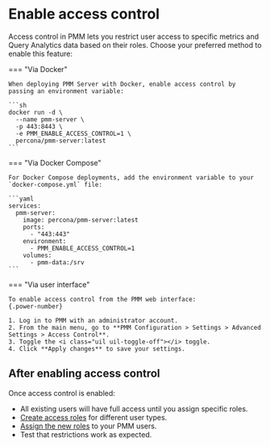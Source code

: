 # Enable access control

Access control in PMM lets you restrict user access to specific metrics and Query Analytics data based on their roles. 
Choose your preferred method to enable this feature:

=== "Via Docker"

    When deploying PMM Server with Docker, enable access control by passing an environment variable:
    
    ```sh
    docker run -d \
      --name pmm-server \
      -p 443:8443 \
      -e PMM_ENABLE_ACCESS_CONTROL=1 \
      percona/pmm-server:latest
    ```

=== "Via Docker Compose"

    For Docker Compose deployments, add the environment variable to your `docker-compose.yml` file:
    
    ```yaml
    services:
      pmm-server:
        image: percona/pmm-server:latest
        ports:
          - "443:443"
        environment:
          - PMM_ENABLE_ACCESS_CONTROL=1
        volumes:
          - pmm-data:/srv
    ```

=== "Via user interface"

    To enable access control from the PMM web interface:
    {.power-number}
    
    1. Log in to PMM with an administrator account.
    2. From the main menu, go to **PMM Configuration > Settings > Advanced Settings > Access Control**.
    3. Toggle the <i class="uil uil-toggle-off"></i> toggle.
    4. Click **Apply changes** to save your settings.

## After enabling access control

Once access control is enabled:

- All existing users will have full access until you assign specific roles.
- [Create access roles](../access-control/create_roles.md) for different user types.
- [Assign the new roles](../index.md) to your PMM users.
- Test that restrictions work as expected.